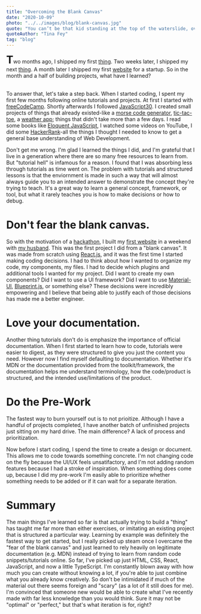 ```yaml
---
title: "Overcoming the Blank Canvas"
date: "2020-10-09"
photo: "../../images/blog/blank-canvas.jpg"
quote: "You can’t be that kid standing at the top of the waterslide, overthinking it. You have to go down the chute."
quoteAuthor: "Tina Fey"
tag: "blog"
---
```


<h1 style="display:inline">T</h1>wo months ago, I shipped my first <a href="https://moreeyesplz.com/">thing</a>. Two weeks later, I shipped my next <a href="https://github.com/duchess-toffee/squidy/">thing</a>. A month later I shipped my first <a href="https://business.hyperflyer.com/">website</a> for a startup. So in the month and a half of building projects, what have I learned?</br></br>

To answer that, let's take a step back. When I started coding, I spent my first few months following online tutorials and projects. At first I started with [freeCodeCamp](https://www.freecodecamp.org/learn/). Shortly afterwards I followed [JavaScript30](https://javascript30.com/). I created small projects of things that already existed-like a [morse code generator](https://github.com/duchess-toffee/morse_code), [tic-tac-toe](https://github.com/duchess-toffee/tic_tac_toe), a [weather app](https://github.com/duchess-toffee/weather_station); things that didn't take more than a few days. I read some books like [Eloquent JavaScript](https://eloquentjavascript.net/), I watched some videos on YouTube, I did some [HackerRank](https://www.hackerrank.com/)-all the things I thought I needed to know to get a general base understanding of Web Development.

Don't get me wrong. I'm glad I learned the things I did, and I'm grateful that I live in a generation where there are so many free resources to learn from. But "tutorial hell" is infamous for a reason. I found that I was absorbing less through tutorials as time went on. The problem with tutorials and structured lessons is that the enviornment is made in such a way that will almost always guide you to an intended answer to demonstrate the concept they're trying to teach. It's a great way to learn a general concept, framework, or tool, but what it rarely teaches you is how to make decisions or how to debug.

# Don't fear the blank canvas.

So with the motivation of a [hackathon](https://dev.to/devteam/announcing-the-github-actions-hackathon-on-dev-3ljn), I built my [first website](https://moreeyesplz.com/) in a weekend with [my husband](https://github.com/jeremyong). This was the first project I did from a "blank canvas". It was made from scratch using [React.js](https://reactjs.org/), and it was the first time I started making coding decisions. I had to think about how I wanted to organize my code, my components, my files. I had to decide which plugins and additional tools I wanted for my project. Did I want to create my own components? Did I want to use a UI framework? Did I want to use [Material-UI](https://material-ui.com/), [Blueprint.js](https://blueprintjs.com/), or something else? These decisions were incredibly empowering and I believe that being able to justify each of those decisions has made me a better engineer.

# Love your documentation.

Another thing tutorials don't do is emphasize the importance of official documentation. When I first started to learn how to code, tutorials were easier to digest, as they were structured to give you just the content you need. However now I find myself defaulting to documentation. Whether it's MDN or the documentation provided from the toolkit/framework, the documentation helps me understand terminology, how the code/product is structured, and the intended use/limitations of the product.

# Do the Pre-Work

The fastest way to burn yourself out is to not prioitize. Although I have a handful of projects completed, I have another batch of unfinished projects just sitting on my hard drive. The main difference? A lack of process and prioritization.

Now before I start coding, I spend the time to create a design or document. This allows me to code towards something concrete. I'm not changing code on the fly because the UI/UX feels unsatifactory, and I'm not adding random features because I had a stroke of inspiration. When something does come up, because I did my pre-work I'm easily able to prioritize whether something needs to be added or if it can wait for a separate iteration.

# Summary

The main things I've learned so far is that actually trying to build a "thing" has taught me far more than either exercises, or imitating an existing project that is structured a particular way. Learning by example was definitely the fastest way to get started, but I really picked up steam once I overcame the "fear of the blank canvas" and just learned to rely heavily on legitimate documentation (e.g. MDN) instead of trying to learn from random code snippets/tutorials online. So far, I've picked up just HTML, CSS, React, JavaScript, and now a little TypeScript. I'm constantly blown away with how much you can create without knowing a lot, if you're able to just combine what you already know creatively. So don't be intimidated if much of the material out there seems foreign and "scary" (as a lot of it still does for me). I'm convinced that someone new would be able to create what I've recently made with far less knowledge than you would think. Sure it may not be "optimal" or "perfect," but that's what iteration is for, right?
